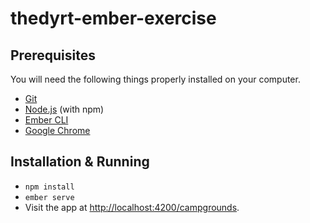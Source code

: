 # thedyrt-ember-exercise

## Prerequisites

You will need the following things properly installed on your computer.

* [Git](https://git-scm.com/)
* [Node.js](https://nodejs.org/) (with npm)
* [Ember CLI](https://ember-cli.com/)
* [Google Chrome](https://google.com/chrome/)

## Installation & Running

* `npm install`
* `ember serve`
* Visit the app at [http://localhost:4200/campgrounds](http://localhost:4200/campgrounds).
